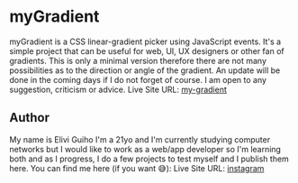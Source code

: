 # myGradient
myGradient is a CSS linear-gradient picker using JavaScript events. It's a simple project that can be useful for web, UI, UX designers or other fan of gradients. This is only a minimal version therefore there are not many possibilities as to the direction or angle of the gradient. An update will be done in the coming days if I do not forget of course.
I am open to any suggestion, criticism or advice.
Live Site URL: [my-gradient](my-gradient.vercel.app)

## Author
My name is Elivi Guiho I'm a 21yo and I'm currently studying computer networks but I would like to work as a web/app developer so I'm learning both and as I progress, I do a few projects to test myself and I publish them here.
You can find me here (if you want 😅):
Live Site URL: [instagram](https://www.instagram.com/notelivi)
